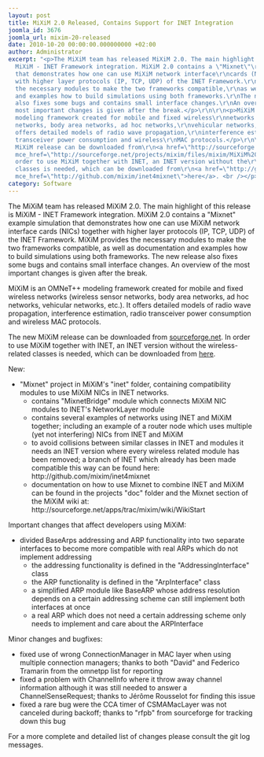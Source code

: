 ```yaml
---
layout: post
title: MiXiM 2.0 Released, Contains Support for INET Integration
joomla_id: 3676
joomla_url: mixim-20-released
date: 2010-10-20 00:00:00.000000000 +02:00
author: Administrator
excerpt: "<p>The MiXiM team has released MiXiM 2.0. The main highlight of this release\r\nis
  MiXiM - INET Framework integration. MiXiM 2.0 contains a \"Mixnet\"\r\nexample simulation
  that demonstrates how one can use MiXiM network interface\r\ncards (NICs) together
  with higher layer protocols (IP, TCP, UDP) of the INET Framework.\r\nMiXiM provides
  the necessary modules to make the two frameworks compatible,\r\nas well as documentation
  and examples how to build simulations using both frameworks.\r\nThe new release
  also fixes some bugs and contains small interface changes.\r\nAn overview of the
  most important changes is given after the break.</p>\r\n\r\n<p>MiXiM is an OMNeT++
  modeling framework created for mobile and fixed wireless\r\nnetworks (wireless sensor
  networks, body area networks, ad hoc networks,\r\nvehicular networks, etc.). It
  offers detailed models of radio wave propagation,\r\ninterference estimation, radio
  transceiver power consumption and wireless\r\nMAC protocols.</p>\r\n\r\n<p>The new
  MiXiM release can be downloaded from\r\n<a href=\"http://sourceforge.net/projects/mixim/files/mixim/MiXiM%202.0/MiXiM-2.0.tar.gz/download\"
  mce_href=\"http://sourceforge.net/projects/mixim/files/mixim/MiXiM%202.0/MiXiM-2.0.tar.gz/download\">sourceforge.net</a>.\r\nIn
  order to use MiXiM together with INET, an INET version without the\r\nwireless-related
  classes is needed, which can be downloaded from\r\n<a href=\"http://github.com/mixim/inet4mixnet\"
  mce_href=\"http://github.com/mixim/inet4mixnet\">here</a>. <br /></p><p></p>"
category: Software
---
```

<p>The MiXiM team has released MiXiM 2.0. The main highlight of this release
is MiXiM - INET Framework integration. MiXiM 2.0 contains a "Mixnet"
example simulation that demonstrates how one can use MiXiM network interface
cards (NICs) together with higher layer protocols (IP, TCP, UDP) of the INET Framework.
MiXiM provides the necessary modules to make the two frameworks compatible,
as well as documentation and examples how to build simulations using both frameworks.
The new release also fixes some bugs and contains small interface changes.
An overview of the most important changes is given after the break.</p>

<p>MiXiM is an OMNeT++ modeling framework created for mobile and fixed wireless
networks (wireless sensor networks, body area networks, ad hoc networks,
vehicular networks, etc.). It offers detailed models of radio wave propagation,
interference estimation, radio transceiver power consumption and wireless
MAC protocols.</p>

<p>The new MiXiM release can be downloaded from
<a href="http://sourceforge.net/projects/mixim/files/mixim/MiXiM%202.0/MiXiM-2.0.tar.gz/download" mce_href="http://sourceforge.net/projects/mixim/files/mixim/MiXiM%202.0/MiXiM-2.0.tar.gz/download">sourceforge.net</a>.
In order to use MiXiM together with INET, an INET version without the
wireless-related classes is needed, which can be downloaded from
<a href="http://github.com/mixim/inet4mixnet" mce_href="http://github.com/mixim/inet4mixnet">here</a>. <br /></p><p></p>New:<p></p>

<ul>
<li>"Mixnet" project in MiXiM's "inet" folder, containing compatibility modules to
use MiXiM NICs in INET networks.
  <ul>
    <li>contains "MixnetBridge" module which connects MiXiM NIC modules to INET's
    NetworkLayer module
    </li><li>contains several examples of networks using INET and MiXiM together;
    including an example of a router node which uses multiple (yet not
    interfering) NICs from INET and MiXiM
    </li><li>to avoid collisions between similar classes in INET and modules it needs an
    INET version where every wireless related module has been removed; a branch
    of INET which already has been made compatible this way can be found here:
    http://github.com/mixim/inet4mixnet
    </li><li>documentation on how to use Mixnet to combine INET and MiXiM can be found in
    the projects "doc" folder and the Mixnet section of the MiXiM wiki at:
    http://sourceforge.net/apps/trac/mixim/wiki/WikiStart
  </li></ul>
</li></ul>

<p>Important changes that affect developers using MiXiM:</p>

<ul>
<li>divided BaseArps addressing and ARP functionality into two separate
interfaces to become more compatible with real ARPs which do not implement
addressing
  <ul>
    <li>the addressing functionality is defined in the "AddressingInterface" class
    </li><li>the ARP functionality is defined in the "ArpInterface" class
    </li><li>a simplified ARP module like BaseARP whose address resolution depends on a
    certain addressing scheme can still implement both interfaces at once
    </li><li>a real ARP which does not need a certain addressing scheme only needs to
    implement and care about the ARPInterface
  </li></ul>
</li></ul>

<p>Minor changes and bugfixes:</p>

<ul>
  <li>fixed use of wrong ConnectionManager in MAC layer when using multiple
  connection managers; thanks to both "David" and Federico Tramarin from
  the omnetpp list for reporting
  </li><li>fixed a problem with ChannelInfo where it throw away channel information
  although it was still needed to answer a ChannelSenseRequest;
  thanks to Jérôme Rousselot for finding this issue
  </li><li>fixed a rare bug were the CCA timer of CSMAMacLayer was not canceled
  during backoff; thanks to "rfpb" from sourceforge for tracking down this bug
</li></ul>

<p>For a more complete and detailed list of changes please consult the git log messages.</p>
